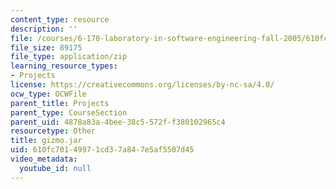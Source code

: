 ```yaml
---
content_type: resource
description: ''
file: /courses/6-170-laboratory-in-software-engineering-fall-2005/610fc70149971cd37a847e5af5507d45_gizmo.jar
file_size: 89175
file_type: application/zip
learning_resource_types:
- Projects
license: https://creativecommons.org/licenses/by-nc-sa/4.0/
ocw_type: OCWFile
parent_title: Projects
parent_type: CourseSection
parent_uid: 4878a83a-4bee-38c5-572f-f380102965c4
resourcetype: Other
title: gizmo.jar
uid: 610fc701-4997-1cd3-7a84-7e5af5507d45
video_metadata:
  youtube_id: null
---
```

